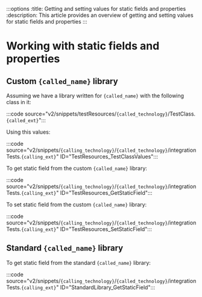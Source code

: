 :::options
:title: Getting and setting values for static fields and properties
:description: This article provides an overview of getting and setting values for static fields and properties
:::

# Working with static fields and properties

## Custom `{called_name}` library

Assuming we have a library written for `{called_name}` with the following class in it:

:::code source="v2/snippets/testResources/`{called_technology}`/TestClass.`{called_ext}`":::

Using this values:

:::code source="v2/snippets/`{calling_technology}`/`{called_technology}`/integrationTests.`{calling_ext}`" ID="TestResources_TestClassValues":::

To get static field from the custom `{called_name}` library:

:::code source="v2/snippets/`{calling_technology}`/`{called_technology}`/integrationTests.`{calling_ext}`" ID="TestResources_GetStaticField":::

To set static field from the custom `{called_name}` library:

:::code source="v2/snippets/`{calling_technology}`/`{called_technology}`/integrationTests.`{calling_ext}`" ID="TestResources_SetStaticField":::

## Standard `{called_name}` library

To get static field from the standard `{called_name}` library:

:::code source="v2/snippets/`{calling_technology}`/`{called_technology}`/integrationTests.`{calling_ext}`" ID="StandardLibrary_GetStaticField":::

